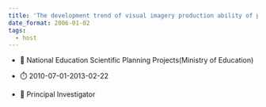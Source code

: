 ```yaml
---
title: 'The development trend of visual imagery production ability of primary and secondary school students'
date_format: 2006-01-02
tags:
  - host
---
```



- :notebook: National Education Scientific Planning Projects(Ministry of Education)

- :stopwatch: 2010-07-01-2013-02-22

- :boy: Principal Investigator